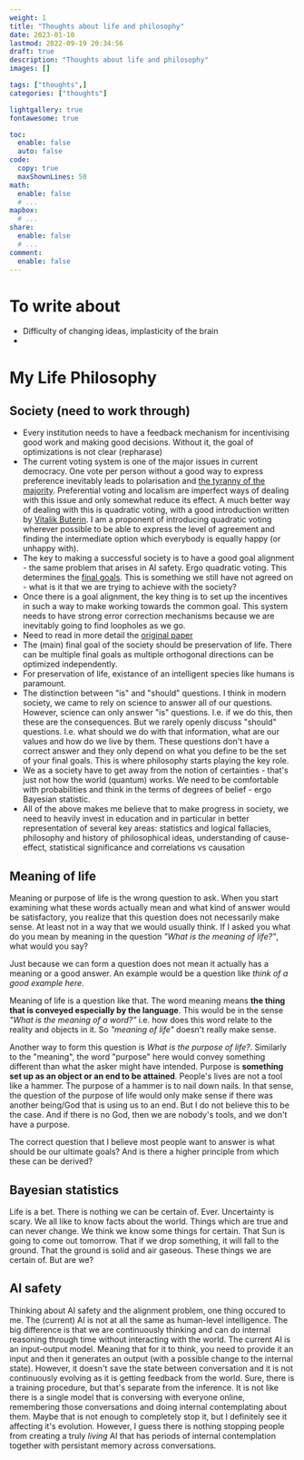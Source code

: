 ```yaml
---
weight: 1
title: "Thoughts about life and philosophy"
date: 2023-01-10
lastmod: 2022-09-19 20:34:56
draft: true
description: "Thoughts about life and philosophy"
images: []

tags: ["thoughts",]
categories: ["thoughts"]

lightgallery: true
fontawesome: true

toc:
  enable: false
  auto: false
code:
  copy: true
  maxShownLines: 50
math:
  enable: false
  # ...
mapbox:
  # ...
share:
  enable: false
  # ...
comment:
  enable: false
---
```


# To write about

* Difficulty of changing ideas, implasticity of the brain
* 

# My Life Philosophy

## Society (need to work through)

* Every institution needs to have a feedback mechanism for incentivising good work and making good decisions. Without it, the goal of optimizations is not clear (repharase)
* The current voting system is one of the major issues in current democracy. One vote per person without a good way to express preference inevitably leads to polarisation and [the tyranny of the majority](https://en.wikipedia.org/wiki/Tyranny_of_the_majority#Concurrent_majority). Preferential voting and localism are imperfect ways of dealing with this issue and only somewhat reduce its effect. A much better way of dealing with this is quadratic voting, with a good introduction written by [Vitalik Buterin](https://vitalik.ca/general/2019/12/07/quadratic.html). I am a proponent of introducing quadratic voting wherever possible to be able to express the level of agreement and finding the intermediate option which everybody is equally happy (or unhappy with).
* The key to making a successful society is to have a good goal alignment - the same problem that arises in AI safety. Ergo quadratic voting. This determines the [final goals](https://en.wikipedia.org/wiki/Instrumental_convergence#Instrumental_and_final_goals). This is something we still have not agreed on - what is it that we are trying to achieve with the society?
* Once there is a goal alignment, the key thing is to set up the incentives in such a way to make working towards the common goal. This system needs to have strong error correction mechanisms because we are inevitably going to find loopholes as we go.
* Need to read in more detail the [original paper](https://papers.ssrn.com/sol3/papers.cfm?abstract_id=2003531)
* The (main) final goal of the society should be preservation of life. There can be multiple final goals as multiple orthogonal directions can be optimized independently.
* For preservation of life, existance of an intelligent species like humans is paramount.
* The distinction between "is" and "should" questions. I think in modern society, we came to rely on science to answer all of our questions. However, science can only answer "is" questions. I.e. if we do this, then these are the consequences. But we rarely openly discuss "should" questions. I.e. what should we do with that information, what are our values and how do we live by them. These questions don't have a correct answer and they only depend on what you define to be the set of your final goals. This is where philosophy starts playing the key role.
* We as a society have to get away from the notion of certainties - that's just not how the world (quantum) works. We need to be comfortable with probabilities and think in the terms of degrees of belief - ergo Bayesian statistic. 
* All of the above makes me believe that to make progress in society, we need to heavily invest in education and in particular in better representation of several key areas: statistics and logical fallacies, philosophy and history of philosophical ideas, understanding of cause-effect, statistical significance and correlations vs causation


## Meaning of life

Meaning or purpose of life is the wrong question to ask. When you start examining what these words actually mean and what kind of answer would be satisfactory, you realize that this question does not necessarily make sense. At least not in a way that we would usually think.
If I asked you what do you mean by meaning in the question *"What is the meaning of life?"*, what would you say? 

Just because we can form a question does not mean it actually has a meaning or a good answer. An example would be a question like *think of a good example here*.

Meaning of life is a question like that. The word meaning means **the thing that is conveyed especially by the language**. This would be in the sense *"What is the meaning of a word?"* i.e. how does this word relate to the reality and objects in it. So *"meaning of life"* doesn't really make sense.

Another way to form this question is *What is the purpose of life?*. Similarly to the "meaning", the word "purpose" here would convey something different than what the asker might have intended. Purpose is **something set up as an object or an end to be attained**.
People's lives are not a tool like a hammer. The purpose of a hammer is to nail down nails. In that sense, the question of the purpose of life would only make sense if there was another being/God that is using us to an end. But I do not believe this to be the case. And if there is no God, then we are nobody's tools, and we don't have a purpose.

The correct question that I believe most people want to answer is what should be our ultimate goals? And is there a higher principle from which these can be derived?

## Bayesian statistics

Life is a bet. There is nothing we can be certain of. Ever. Uncertainty is scary. We all like to know facts about the world. Things which are true and can never change. We think we know some things for certain. That Sun is going to come out tomorrow. That if we drop something, it will fall to the ground. That the ground is solid and air gaseous. 
These things we are certain of. But are we?


## AI safety

Thinking about AI safety and the alignment problem, one thing occured to me. The (current) AI is not at all the same as human-level intelligence. The big difference is that we are continuously thinking and can do internal reasoning through time without interacting with the world. The current AI is an input-output model. Meaning that for it to think, you need to provide it an input and then it generates an output (with a possible change to the internal state). However, it doesn't save the state between conversation and it is not continuously evolving as it is getting feedback from the world. Sure, there is a training procedure, but that's separate from the inference. It is not like there is a single model that is conversing with everyone online, remembering those conversations and doing internal contemplating about them. 
Maybe that is not enough to completely stop it, but I definitely see it affecting it's evolution. However, I guess there is nothing stopping people from creating a truly *living* AI that has periods of internal contemplation together with persistant memory across conversations.
